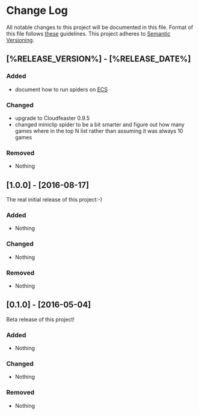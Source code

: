 # Change Log

All notable changes to this project will be documented in this file.
Format of this file follows [these](http://keepachangelog.com/) guidelines.
This project adheres to [Semantic Versioning](http://semver.org/).

## [%RELEASE_VERSION%] - [%RELEASE_DATE%]

### Added

- document how to run spiders on [ECS](https://github.com/simonsdave/ecs)

### Changed

- upgrade to Cloudfeaster 0.9.5
- changed miniclip spider to be a bit smarter and figure out how many
  games where in the top N list rather than assuming it was always 10 games

### Removed

- Nothing

## [1.0.0] - [2016-08-17]

The real initial release of this project:-)

### Added

- Nothing

### Changed

- Nothing

### Removed

- Nothing

## [0.1.0] - [2016-05-04]

Beta release of this project!

### Added

- Nothing

### Changed

- Nothing

### Removed

- Nothing
